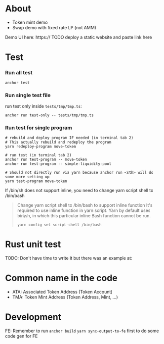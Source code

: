 # About
- Token mint demo
- Swap demo with fixed rate LP (not AMM)

Demo UI here: https:// TODO deploy a static website and paste link here

# Test
### Run all test
```
anchor test
```

### Run single test file
run test only inside `tests/tmp/tmp.ts`:
```
anchor run test-only -- tests/tmp/tmp.ts
```

### Run test for single program
```
# rebuild and deploy program IF needed (in terminal tab 2)
# This actually rebuild and redeploy the program
yarn redeploy-program move-token

# run test (in terminal tab 2)
anchor run test-program -- move-token
anchor run test-program -- simple-liquidity-pool

# Should not directly run via yarn because anchor run <sth> will do some more setting up
yarn test-program move-token
```

If /bin/sh does not support inline, you need to change yarn script shell to /bin/bash
> Change yarn script shell to /bin/bash to support inline function
> It's required to use inline function in yarn script.
> Yarn by default uses bin\sh, in which this particular inline Bash function cannot be run.
>
> ```
> yarn config set script-shell /bin/bash
> ```

# Rust unit test
TODO: Don't have time to write it but there was an example at:

# Common name in the code
- ATA: Associated Token Address (Token Account)
- TMA: Token Mint Address (Token Address, Mint, ...)

# Development
FE: Remember to run `anchor build` `yarn sync-output-to-fe` first to do some code gen for FE
